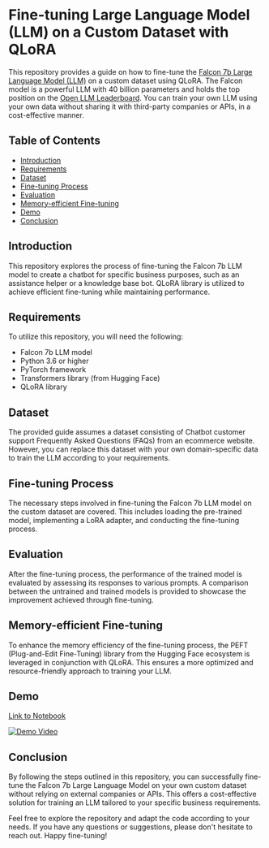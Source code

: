 # Fine-tuning Large Language Model (LLM) on a Custom Dataset with QLoRA

This repository provides a guide on how to fine-tune the [Falcon 7b Large Language Model (LLM)](https://falconllm.tii.ae/) on a custom dataset using QLoRA. The Falcon model is a powerful LLM with 40 billion parameters and holds the top position on the [Open LLM Leaderboard](https://huggingface.co/spaces/HuggingFaceH4/open_llm_leaderboard). You can train your own LLM using your own data without sharing it with third-party companies or APIs, in a cost-effective manner.

## Table of Contents
- [Introduction](#introduction)
- [Requirements](#requirements)
- [Dataset](#dataset)
- [Fine-tuning Process](#fine-tuning-process)
- [Evaluation](#evaluation)
- [Memory-efficient Fine-tuning](#memory-efficient-fine-tuning)
- [Demo](#demo)
- [Conclusion](#conclusion)

## Introduction
This repository explores the process of fine-tuning the Falcon 7b LLM model to create a chatbot for specific business purposes, such as an assistance helper or a knowledge base bot. QLoRA library is utilized to achieve efficient fine-tuning while maintaining performance.

## Requirements
To utilize this repository, you will need the following:
- Falcon 7b LLM model
- Python 3.6 or higher
- PyTorch framework
- Transformers library (from Hugging Face)
- QLoRA library

## Dataset
The provided guide assumes a dataset consisting of Chatbot customer support Frequently Asked Questions (FAQs) from an ecommerce website. However, you can replace this dataset with your own domain-specific data to train the LLM according to your requirements.

## Fine-tuning Process
The necessary steps involved in fine-tuning the Falcon 7b LLM model on the custom dataset are covered. This includes loading the pre-trained model, implementing a LoRA adapter, and conducting the fine-tuning process.

## Evaluation
After the fine-tuning process, the performance of the trained model is evaluated by assessing its responses to various prompts. A comparison between the untrained and trained models is provided to showcase the improvement achieved through fine-tuning.

## Memory-efficient Fine-tuning
To enhance the memory efficiency of the fine-tuning process, the PEFT (Plug-and-Edit Fine-Tuning) library from the Hugging Face ecosystem is leveraged in conjunction with QLoRA. This ensures a more optimized and resource-friendly approach to training your LLM.

## Demo
[Link to Notebook](notebook/notebook.ipynb)

[![Demo Video](http://img.youtube.com/vi/-vD_kHpCwRY/0.jpg)](http://www.youtube.com/watch?v=-vD_kHpCwRY)

## Conclusion
By following the steps outlined in this repository, you can successfully fine-tune the Falcon 7b Large Language Model on your own custom dataset without relying on external companies or APIs. This offers a cost-effective solution for training an LLM tailored to your specific business requirements.

Feel free to explore the repository and adapt the code according to your needs. If you have any questions or suggestions, please don't hesitate to reach out. Happy fine-tuning!
